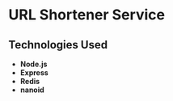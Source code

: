 # URL Shortener Service

## Technologies Used

- **Node.js**
- **Express**
- **Redis**
- **nanoid**
